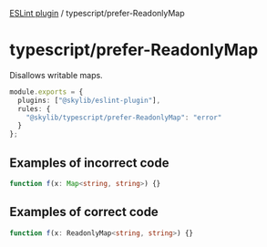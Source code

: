 [ESLint plugin](https://ilyub.github.io/eslint-plugin/) / typescript/prefer-ReadonlyMap

# typescript/prefer-ReadonlyMap

Disallows writable maps.

```ts
module.exports = {
  plugins: ["@skylib/eslint-plugin"],
  rules: {
    "@skylib/typescript/prefer-ReadonlyMap": "error"
  }
};
```

## Examples of incorrect code

```ts
function f(x: Map<string, string>) {}
```

## Examples of correct code

```ts
function f(x: ReadonlyMap<string, string>) {}
```